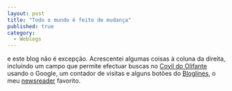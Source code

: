 ```yaml
---
layout: post
title: "Todo o mundo é feito de mudança"
published: true
category:
  - Weblogs
---
```

e este blog não é excepção. Acrescentei algumas coisas à coluna da direita, incluindo um campo que permite efectuar buscas no <a href="http://olifante.blogs.com/covil">Covil do Olifante</a> usando o Google, um contador de visitas e alguns botões do <a href="www.bloglines.com">Bloglines</a>, o meu <a href="http://www.ladlass.com/archives/000669.html">newsreader</a> favorito.


